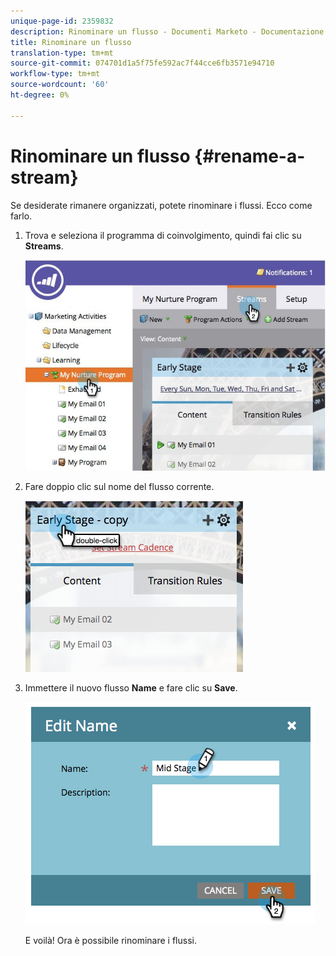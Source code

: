 ```yaml
---
unique-page-id: 2359832
description: Rinominare un flusso - Documenti Marketo - Documentazione prodotto
title: Rinominare un flusso
translation-type: tm+mt
source-git-commit: 074701d1a5f75fe592ac7f44cce6fb3571e94710
workflow-type: tm+mt
source-wordcount: '60'
ht-degree: 0%

---
```



# Rinominare un flusso {#rename-a-stream}

Se desiderate rimanere organizzati, potete rinominare i flussi. Ecco come farlo.

1. Trova e seleziona il programma di coinvolgimento, quindi fai clic su **Streams**.

   ![](assets/cloneasteam-1.jpg)

1. Fare doppio clic sul nome del flusso corrente.

   ![](assets/image2014-9-15-17-3a4-3a10.png)

1. Immettere il nuovo flusso **Name** e fare clic su **Save**.

   ![](assets/image2014-9-15-17-3a4-3a14.png)

   E voilà! Ora è possibile rinominare i flussi.
